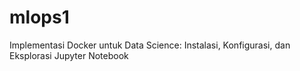 # mlops1
Implementasi Docker untuk Data Science: Instalasi, Konfigurasi, dan Eksplorasi Jupyter Notebook
